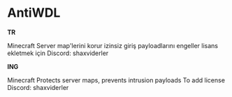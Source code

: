 # AntiWDL

**TR**

Minecraft Server map'lerini korur izinsiz giriş payloadlarını engeller lisans ekletmek için Discord: shaxviderler

**ING**

Minecraft Protects server maps, prevents intrusion payloads To add license Discord: shaxviderler
